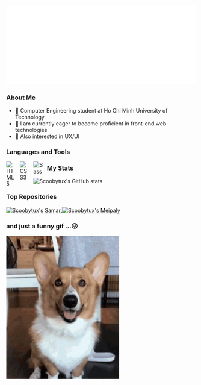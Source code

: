 <img src="scoobytux.svg" width="1200" alt="Scoobytux svg" />

### About Me

- 📑 Computer Engineering student at Ho Chi Minh University of Technology
- 🎯 I am currently eager to become proficient in front-end web technologies
- 🎨 Also interested in UX/UI

### Languages and Tools

[<img align="left" alt="HTML5" width="26px" src="https://cdn.jsdelivr.net/gh/devicons/devicon/icons/html5/html5-original.svg" style="padding-right:10px;" />][nowhere]
[<img align="left" alt="CSS3" width="26px" src="https://cdn.jsdelivr.net/gh/devicons/devicon/icons/css3/css3-original.svg" style="padding-right:10px;" />][nowhere]
[<img align="left" alt="Sass" width="26px" src="https://cdn.jsdelivr.net/gh/devicons/devicon/icons/sass/sass-original.svg" style="padding-right:10px;" />][nowhere]

### My Stats

![Scoobytux's GitHub stats](https://github-readme-stats.vercel.app/api?username=scoobytux&theme=dracula&show_icons=true&title_color=ffce11)

### Top Repositories

<a href="https://github.com/scoobytux/Samar">
  <img align="center" src="https://github-readme-stats.vercel.app/api/pin/?username=scoobytux&repo=Samar&theme=dracula&title_color=ffce11" alt="Scoobytux's Samar"/>
</a>
<a href="https://github.com/scoobytux/Meipaly">
  <img align="center" src="https://github-readme-stats.vercel.app/api/pin/?username=scoobytux&repo=Meipaly&theme=dracula&title_color=ffce11" alt="Scoobytux's Meipaly"/>
</a>

### and just a funny gif ...😜

<img src="images/happy-heart.gif" alt="Happy heart Corgi" width="300" height="380"/>

[nowhere]: #
